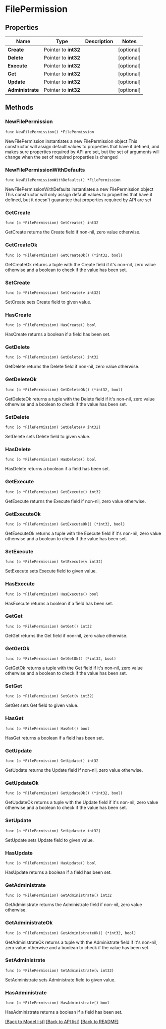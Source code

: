 # FilePermission

## Properties

Name | Type | Description | Notes
------------ | ------------- | ------------- | -------------
**Create** | Pointer to **int32** |  | [optional] 
**Delete** | Pointer to **int32** |  | [optional] 
**Execute** | Pointer to **int32** |  | [optional] 
**Get** | Pointer to **int32** |  | [optional] 
**Update** | Pointer to **int32** |  | [optional] 
**Administrate** | Pointer to **int32** |  | [optional] 

## Methods

### NewFilePermission

`func NewFilePermission() *FilePermission`

NewFilePermission instantiates a new FilePermission object
This constructor will assign default values to properties that have it defined,
and makes sure properties required by API are set, but the set of arguments
will change when the set of required properties is changed

### NewFilePermissionWithDefaults

`func NewFilePermissionWithDefaults() *FilePermission`

NewFilePermissionWithDefaults instantiates a new FilePermission object
This constructor will only assign default values to properties that have it defined,
but it doesn't guarantee that properties required by API are set

### GetCreate

`func (o *FilePermission) GetCreate() int32`

GetCreate returns the Create field if non-nil, zero value otherwise.

### GetCreateOk

`func (o *FilePermission) GetCreateOk() (*int32, bool)`

GetCreateOk returns a tuple with the Create field if it's non-nil, zero value otherwise
and a boolean to check if the value has been set.

### SetCreate

`func (o *FilePermission) SetCreate(v int32)`

SetCreate sets Create field to given value.

### HasCreate

`func (o *FilePermission) HasCreate() bool`

HasCreate returns a boolean if a field has been set.

### GetDelete

`func (o *FilePermission) GetDelete() int32`

GetDelete returns the Delete field if non-nil, zero value otherwise.

### GetDeleteOk

`func (o *FilePermission) GetDeleteOk() (*int32, bool)`

GetDeleteOk returns a tuple with the Delete field if it's non-nil, zero value otherwise
and a boolean to check if the value has been set.

### SetDelete

`func (o *FilePermission) SetDelete(v int32)`

SetDelete sets Delete field to given value.

### HasDelete

`func (o *FilePermission) HasDelete() bool`

HasDelete returns a boolean if a field has been set.

### GetExecute

`func (o *FilePermission) GetExecute() int32`

GetExecute returns the Execute field if non-nil, zero value otherwise.

### GetExecuteOk

`func (o *FilePermission) GetExecuteOk() (*int32, bool)`

GetExecuteOk returns a tuple with the Execute field if it's non-nil, zero value otherwise
and a boolean to check if the value has been set.

### SetExecute

`func (o *FilePermission) SetExecute(v int32)`

SetExecute sets Execute field to given value.

### HasExecute

`func (o *FilePermission) HasExecute() bool`

HasExecute returns a boolean if a field has been set.

### GetGet

`func (o *FilePermission) GetGet() int32`

GetGet returns the Get field if non-nil, zero value otherwise.

### GetGetOk

`func (o *FilePermission) GetGetOk() (*int32, bool)`

GetGetOk returns a tuple with the Get field if it's non-nil, zero value otherwise
and a boolean to check if the value has been set.

### SetGet

`func (o *FilePermission) SetGet(v int32)`

SetGet sets Get field to given value.

### HasGet

`func (o *FilePermission) HasGet() bool`

HasGet returns a boolean if a field has been set.

### GetUpdate

`func (o *FilePermission) GetUpdate() int32`

GetUpdate returns the Update field if non-nil, zero value otherwise.

### GetUpdateOk

`func (o *FilePermission) GetUpdateOk() (*int32, bool)`

GetUpdateOk returns a tuple with the Update field if it's non-nil, zero value otherwise
and a boolean to check if the value has been set.

### SetUpdate

`func (o *FilePermission) SetUpdate(v int32)`

SetUpdate sets Update field to given value.

### HasUpdate

`func (o *FilePermission) HasUpdate() bool`

HasUpdate returns a boolean if a field has been set.

### GetAdministrate

`func (o *FilePermission) GetAdministrate() int32`

GetAdministrate returns the Administrate field if non-nil, zero value otherwise.

### GetAdministrateOk

`func (o *FilePermission) GetAdministrateOk() (*int32, bool)`

GetAdministrateOk returns a tuple with the Administrate field if it's non-nil, zero value otherwise
and a boolean to check if the value has been set.

### SetAdministrate

`func (o *FilePermission) SetAdministrate(v int32)`

SetAdministrate sets Administrate field to given value.

### HasAdministrate

`func (o *FilePermission) HasAdministrate() bool`

HasAdministrate returns a boolean if a field has been set.


[[Back to Model list]](../README.md#documentation-for-models) [[Back to API list]](../README.md#documentation-for-api-endpoints) [[Back to README]](../README.md)


